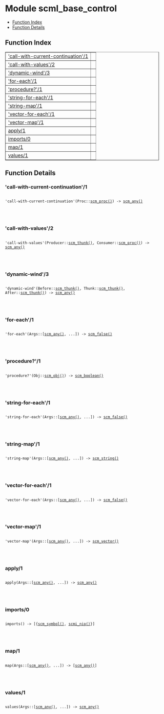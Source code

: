 

# Module scml_base_control #
* [Function Index](#index)
* [Function Details](#functions)


<a name="index"></a>

## Function Index ##


<table width="100%" border="1" cellspacing="0" cellpadding="2" summary="function index"><tr><td valign="top"><a href="#call-with-current-continuation-1">'call-with-current-continuation'/1</a></td><td></td></tr><tr><td valign="top"><a href="#call-with-values-2">'call-with-values'/2</a></td><td></td></tr><tr><td valign="top"><a href="#dynamic-wind-3">'dynamic-wind'/3</a></td><td></td></tr><tr><td valign="top"><a href="#for-each-1">'for-each'/1</a></td><td></td></tr><tr><td valign="top"><a href="#procedure%3f-1">'procedure?'/1</a></td><td></td></tr><tr><td valign="top"><a href="#string-for-each-1">'string-for-each'/1</a></td><td></td></tr><tr><td valign="top"><a href="#string-map-1">'string-map'/1</a></td><td></td></tr><tr><td valign="top"><a href="#vector-for-each-1">'vector-for-each'/1</a></td><td></td></tr><tr><td valign="top"><a href="#vector-map-1">'vector-map'/1</a></td><td></td></tr><tr><td valign="top"><a href="#apply-1">apply/1</a></td><td></td></tr><tr><td valign="top"><a href="#imports-0">imports/0</a></td><td></td></tr><tr><td valign="top"><a href="#map-1">map/1</a></td><td></td></tr><tr><td valign="top"><a href="#values-1">values/1</a></td><td></td></tr></table>


<a name="functions"></a>

## Function Details ##

<a name="call-with-current-continuation-1"></a>

### 'call-with-current-continuation'/1 ###


<pre><code>
'call-with-current-continuation'(Proc::<a href="#type-scm_proc">scm_proc()</a>) -&gt; <a href="#type-scm_any">scm_any()</a>
</code></pre>

<br></br>



<a name="call-with-values-2"></a>

### 'call-with-values'/2 ###


<pre><code>
'call-with-values'(Producer::<a href="#type-scm_thunk">scm_thunk()</a>, Consumer::<a href="#type-scm_proc">scm_proc()</a>) -&gt; <a href="#type-scm_any">scm_any()</a>
</code></pre>

<br></br>



<a name="dynamic-wind-3"></a>

### 'dynamic-wind'/3 ###


<pre><code>
'dynamic-wind'(Before::<a href="#type-scm_thunk">scm_thunk()</a>, Thunk::<a href="#type-scm_thunk">scm_thunk()</a>, After::<a href="#type-scm_thunk">scm_thunk()</a>) -&gt; <a href="#type-scm_any">scm_any()</a>
</code></pre>

<br></br>



<a name="for-each-1"></a>

### 'for-each'/1 ###


<pre><code>
'for-each'(Args::[<a href="#type-scm_any">scm_any()</a>, ...]) -&gt; <a href="#type-scm_false">scm_false()</a>
</code></pre>

<br></br>



<a name="procedure%3f-1"></a>

### 'procedure?'/1 ###


<pre><code>
'procedure?'(Obj::<a href="#type-scm_obj">scm_obj()</a>) -&gt; <a href="#type-scm_boolean">scm_boolean()</a>
</code></pre>

<br></br>



<a name="string-for-each-1"></a>

### 'string-for-each'/1 ###


<pre><code>
'string-for-each'(Args::[<a href="#type-scm_any">scm_any()</a>, ...]) -&gt; <a href="#type-scm_false">scm_false()</a>
</code></pre>

<br></br>



<a name="string-map-1"></a>

### 'string-map'/1 ###


<pre><code>
'string-map'(Args::[<a href="#type-scm_any">scm_any()</a>, ...]) -&gt; <a href="#type-scm_string">scm_string()</a>
</code></pre>

<br></br>



<a name="vector-for-each-1"></a>

### 'vector-for-each'/1 ###


<pre><code>
'vector-for-each'(Args::[<a href="#type-scm_any">scm_any()</a>, ...]) -&gt; <a href="#type-scm_false">scm_false()</a>
</code></pre>

<br></br>



<a name="vector-map-1"></a>

### 'vector-map'/1 ###


<pre><code>
'vector-map'(Args::[<a href="#type-scm_any">scm_any()</a>, ...]) -&gt; <a href="#type-scm_vector">scm_vector()</a>
</code></pre>

<br></br>



<a name="apply-1"></a>

### apply/1 ###


<pre><code>
apply(Args::[<a href="#type-scm_any">scm_any()</a>, ...]) -&gt; <a href="#type-scm_any">scm_any()</a>
</code></pre>

<br></br>



<a name="imports-0"></a>

### imports/0 ###


<pre><code>
imports() -&gt; [{<a href="#type-scm_symbol">scm_symbol()</a>, <a href="#type-scmi_nip">scmi_nip()</a>}]
</code></pre>

<br></br>



<a name="map-1"></a>

### map/1 ###


<pre><code>
map(Args::[<a href="#type-scm_any">scm_any()</a>, ...]) -&gt; [<a href="#type-scm_any">scm_any()</a>]
</code></pre>

<br></br>



<a name="values-1"></a>

### values/1 ###


<pre><code>
values(Args::[<a href="#type-scm_any">scm_any()</a>, ...]) -&gt; <a href="#type-scm_any">scm_any()</a>
</code></pre>

<br></br>



